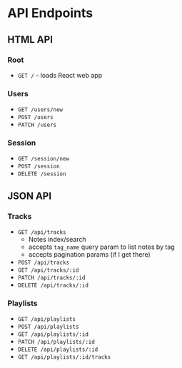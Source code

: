 # API Endpoints

## HTML API

### Root

- `GET /` - loads React web app

### Users

- `GET /users/new`
- `POST /users`
- `PATCH /users`

### Session

- `GET /session/new`
- `POST /session`
- `DELETE /session`

## JSON API

### Tracks

- `GET /api/tracks`
  - Notes index/search
  - accepts `tag_name` query param to list notes by tag
  - accepts pagination params (if I get there)
- `POST /api/tracks`
- `GET /api/tracks/:id`
- `PATCH /api/tracks/:id`
- `DELETE /api/tracks/:id`

### Playlists

- `GET /api/playlists`
- `POST /api/playlists`
- `GET /api/playlists/:id`
- `PATCH /api/playlists/:id`
- `DELETE /api/playlists/:id`
- `GET /api/playlists/:id/tracks`
